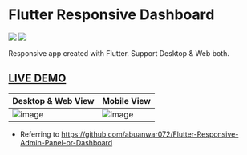 # Flutter Responsive Dashboard
<img src="https://img.shields.io/badge/Dart-0175C2?style=flat-square&logo=Dart&logoColor=white"/>  <img src="https://img.shields.io/badge/Flutter-02569B?style=flat-square&logo=Flutter&logoColor=white"/>

Responsive app created with Flutter.
Support Desktop & Web both.

## [LIVE DEMO](https://flutter-responsive-dashb-6b370.web.app/#/)
|Desktop & Web View|Mobile View|
|------|---|
|![image](https://user-images.githubusercontent.com/83802425/164202475-4e76c137-576a-403d-adbd-5268e5a4b478.png)|![image](https://user-images.githubusercontent.com/83802425/164202189-1cfd9266-250e-4385-96e3-76603c06c071.png)|

- Referring to https://github.com/abuanwar072/Flutter-Responsive-Admin-Panel-or-Dashboard
